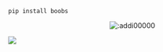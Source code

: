 ```sh-session
pip install boobs 
```
<p align="center"><img src="https://moe-counter.glitch.me/get/@:addi00000" alt=":addi00000" /></p>

 



















![](https://raw.githubusercontent.com/Sutil/Sutil/2b2fad3bf54522bb30c8c170591fc68ff51b69e6/github-contribution-grid-snake2.svg)




